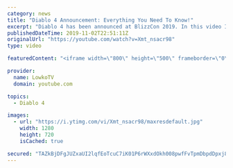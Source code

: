 ```yaml
---
category: news
title: "Diablo 4 Announcement: Everything You Need To Know!"
excerpt: "Diablo 4 has been announced at BlizzCon 2019. In this video I go over everything you need to know about this upcoming Blizzard Entertainment game."
publishedDateTime: 2019-11-02T22:51:11Z
originalUrl: "https://youtube.com/watch?v=Xmt_nsacr98"
type: video

featuredContent: "<iframe width=\"800\" height=\"500\" frameborder=\"0\" src=\"https://www.youtube.com/embed/Xmt_nsacr98\" allow=\"accelerometer; autoplay; encrypted-media; gyroscope; picture-in-picture\" allowfullscreen></iframe>"

provider:
  name: LowkoTV
  domain: youtube.com

topics:
  - Diablo 4

images:
  - url: "https://i.ytimg.com/vi/Xmt_nsacr98/maxresdefault.jpg"
    width: 1280
    height: 720
    isCached: true

secured: "TAZkBjDFgJUZxaUI2lqfEoTcuC7iK01P6rWXxdOkh008pwfFvTpmDbpdDpxj8VN/ZJO/ilmJlqoUhg4BV5KXwAL7hQThn5qoEDvOLv+AiiWumqrmXKAHvWI79XZGkdZjnp8mtyzgimWsqrTTVbMppjvVcbyHhuNecNQ/AWjE9S3W9iPDHjyl6tyTbIoHlUl9+0QpaMYRpZKcqELTRIdPAFs2LznCgzPZfjF6zLw4GGKKnDzzYo0P4RrLBDkDtCSpzbmIULzlGhLlAwf9ITYkY1JJTNQlRbFYh+JbXDZqHmb57/l57FdXaeCQ0VHeFz+ztMQ1T8Axjq1Hy5efNZyRR0rEu2KbN00BBowSBD0jsvEXeHaEBPGPnsLjejkf2rUOty8+SfJAdgBefwDlMf3QDHa+OJ9liy8qYNgP2koNlCzzVMcYfef1FSklbqjWPjYN;Ys6PS/JfsV8TYaQa0ymJ5Q=="
---
```



